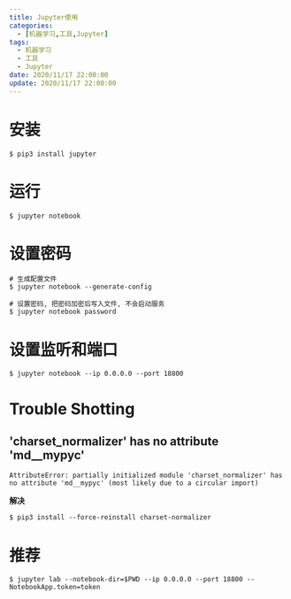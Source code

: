 ```yaml
---
title: Jupyter使用
categories: 
  - [机器学习,工具,Jupyter]
tags:
  - 机器学习
  - 工具
  - Jupyter
date: 2020/11/17 22:00:00
update: 2020/11/17 22:00:00
---
```


# 安装

```shell
$ pip3 install jupyter
```

# 运行

```shell
$ jupyter notebook
```

# 设置密码

```shell
# 生成配置文件
$ jupyter notebook --generate-config

# 设置密码, 把密码加密后写入文件, 不会启动服务
$ jupyter notebook password
```

# 设置监听和端口

```shell
$ jupyter notebook --ip 0.0.0.0 --port 18800 
```

# Trouble Shotting

## 'charset_normalizer' has no attribute 'md__mypyc'

```shell
AttributeError: partially initialized module 'charset_normalizer' has no attribute 'md__mypyc' (most likely due to a circular import)
```

**解决**

```shell
$ pip3 install --force-reinstall charset-normalizer
```

# 推荐

```shell
$ jupyter lab --notebook-dir=$PWD --ip 0.0.0.0 --port 18800 --NotebookApp.token=token
```

